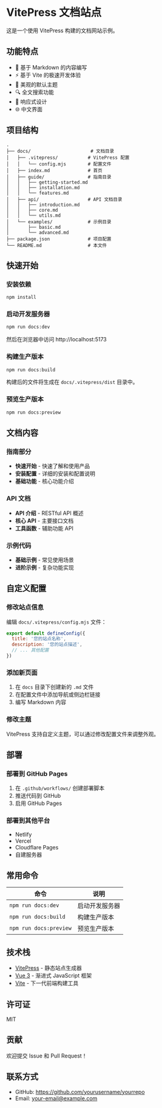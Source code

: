 # VitePress 文档站点

这是一个使用 VitePress 构建的文档网站示例。

## 功能特点

- 📝 基于 Markdown 的内容编写
- ⚡️ 基于 Vite 的极速开发体验
- 🎨 美观的默认主题
- 🔍 全文搜索功能
- 📱 响应式设计
- 🌐 中文界面

## 项目结构

```
.
├── docs/                      # 文档目录
│   ├── .vitepress/           # VitePress 配置
│   │   └── config.mjs        # 配置文件
│   ├── index.md              # 首页
│   ├── guide/                # 指南目录
│   │   ├── getting-started.md
│   │   ├── installation.md
│   │   └── features.md
│   ├── api/                  # API 文档目录
│   │   ├── introduction.md
│   │   ├── core.md
│   │   └── utils.md
│   └── examples/             # 示例目录
│       ├── basic.md
│       └── advanced.md
├── package.json              # 项目配置
└── README.md                 # 本文件
```

## 快速开始

### 安装依赖

```bash
npm install
```

### 启动开发服务器

```bash
npm run docs:dev
```

然后在浏览器中访问 http://localhost:5173

### 构建生产版本

```bash
npm run docs:build
```

构建后的文件将生成在 `docs/.vitepress/dist` 目录中。

### 预览生产版本

```bash
npm run docs:preview
```

## 文档内容

### 指南部分
- **快速开始** - 快速了解和使用产品
- **安装配置** - 详细的安装和配置说明
- **基础功能** - 核心功能介绍

### API 文档
- **API 介绍** - RESTful API 概述
- **核心 API** - 主要接口文档
- **工具函数** - 辅助功能 API

### 示例代码
- **基础示例** - 常见使用场景
- **进阶示例** - 复杂功能实现

## 自定义配置

### 修改站点信息

编辑 `docs/.vitepress/config.mjs` 文件：

```javascript
export default defineConfig({
  title: '您的站点名称',
  description: '您的站点描述',
  // ... 其他配置
})
```

### 添加新页面

1. 在 `docs` 目录下创建新的 `.md` 文件
2. 在配置文件中添加导航或侧边栏链接
3. 编写 Markdown 内容

### 修改主题

VitePress 支持自定义主题，可以通过修改配置文件来调整外观。

## 部署

### 部署到 GitHub Pages

1. 在 `.github/workflows/` 创建部署脚本
2. 推送代码到 GitHub
3. 启用 GitHub Pages

### 部署到其他平台

- Netlify
- Vercel
- Cloudflare Pages
- 自建服务器

## 常用命令

| 命令 | 说明 |
|------|------|
| `npm run docs:dev` | 启动开发服务器 |
| `npm run docs:build` | 构建生产版本 |
| `npm run docs:preview` | 预览生产版本 |

## 技术栈

- [VitePress](https://vitepress.dev/) - 静态站点生成器
- [Vue 3](https://vuejs.org/) - 渐进式 JavaScript 框架
- [Vite](https://vitejs.dev/) - 下一代前端构建工具

## 许可证

MIT

## 贡献

欢迎提交 Issue 和 Pull Request！

## 联系方式

- GitHub: https://github.com/yourusername/yourrepo
- Email: your-email@example.com